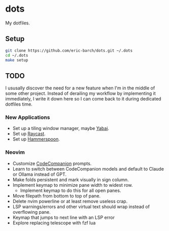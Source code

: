 # dots

My dotfiles.

## Setup

```sh
git clone https://github.com/eric-barch/dots.git ~/.dots
cd ~/.dots
make setup
```

## TODO

I ususally discover the need for a new feature when I'm in the middle of some other project. Instead of derailing my workflow by implementing it immediately, I write it down here so I can come back to it during dedicated dotfiles time.

### New Applications

- Set up a tiling window manager, maybe [Yabai](https://github.com/koekeishiya/yabai).
- Set up [Raycast](https://www.raycast.com/).
- Set up [Hammerspoon](https://github.com/Hammerspoon/hammerspoon).

### Neovim

- Customize [CodeCompanion](https://github.com/olimorris/codecompanion.nvim) prompts.
- Learn to switch between CodeCompanion models and default to Claude or Ollama instead of GPT.
- Make folds persistent and mark visually in sign column.
- Implement keymap to minimize pane width to widest row.
    - Implement keymap to do this for all open panes.
- Move filepath from bottom to top of pane.
- Delete nvim powerline or at least remove useless crap.
- LSP warnings/errors and other virtual text should wrap instead of overflowing pane.
- Keymap that jumps to next line with an LSP error
- Explore replacing telescope with fzf lua
